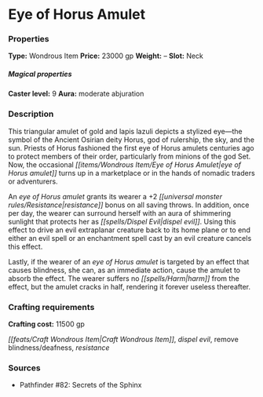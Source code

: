 ﻿---
Title: "Eye of Horus Amulet"
Type: "Wondrous Item"
Price: "23000 gp"
Weight: "–"
Slot: "Neck"
Caster level: "9"
Aura: "moderate abjuration"
Description: |
  "This triangular amulet of gold and lapis lazuli depicts a stylized eye—the symbol of the Ancient Osirian deity Horus, god of rulership, the sky, and the sun. Priests of Horus fashioned the first _eye of Horus amulets_ centuries ago to protect members of their order, particularly from minions of the god Set. Now, the occasional _eye of Horus amulet_ turns up in a marketplace or in the hands of nomadic traders or adventurers.
  An _eye of Horus amulet_ grants its wearer a +2 resistance bonus on all saving throws. In addition, once per day, the wearer can surround herself with an aura of shimmering sunlight that protects her as _dispel evil_. Using this effect to drive an evil extraplanar creature back to its home plane or to end either an evil spell or an enchantment spell cast by an evil creature cancels this effect.
  Lastly, if the wearer of an _eye of Horus amulet_ is targeted by an effect that causes blindness, she can, as an immediate action, cause the amulet to absorb the effect. The wearer suffers no harm from the effect, but the amulet cracks in half, rendering it forever useless thereafter."
Crafting cost: "11500 gp"
Sources: "['Pathfinder #82: Secrets of the Sphinx']"
---

# Eye of Horus Amulet

### Properties

**Type:** Wondrous Item **Price:** 23000 gp **Weight:** – **Slot:** Neck

##### Magical properties

**Caster level:** 9 **Aura:** moderate abjuration

### Description

This triangular amulet of gold and lapis lazuli depicts a stylized eye—the symbol of the Ancient Osirian deity Horus, god of rulership, the sky, and the sun. Priests of Horus fashioned the first eye of Horus amulets centuries ago to protect members of their order, particularly from minions of the god Set. Now, the occasional _[[items/Wondrous Item/Eye of Horus Amulet|eye of Horus amulet]]_ turns up in a marketplace or in the hands of nomadic traders or adventurers.

An _eye of Horus amulet_ grants its wearer a +2 _[[universal monster rules/Resistance|resistance]]_ bonus on all saving throws. In addition, once per day, the wearer can surround herself with an aura of shimmering sunlight that protects her as _[[spells/Dispel Evil|dispel evil]]_. Using this effect to drive an evil extraplanar creature back to its home plane or to end either an evil spell or an enchantment spell cast by an evil creature cancels this effect.

Lastly, if the wearer of an _eye of Horus amulet_ is targeted by an effect that causes blindness, she can, as an immediate action, cause the amulet to absorb the effect. The wearer suffers no _[[spells/Harm|harm]]_ from the effect, but the amulet cracks in half, rendering it forever useless thereafter.

### Crafting requirements

**Crafting cost:** 11500 gp

_[[feats/Craft Wondrous Item|Craft Wondrous Item]]_, _dispel evil_, remove blindness/deafness, _resistance_

### Sources

* Pathfinder #82: Secrets of the Sphinx